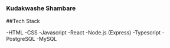 ### Kudakwashe Shambare

##Tech Stack

-HTML
-CSS
-Javascript
-React
-Node.js (Express)
-Typescript
-PostgreSQL 
-MySQL
